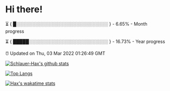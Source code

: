 # Hi there!

⏳ { █░░░░░░░░░░░░░░░░░░░░░░░░░░░░░ } - 6.65% - Month progress

⏳ { █████░░░░░░░░░░░░░░░░░░░░░░░░░ } - 16.73% - Year progress

⏰ Updated on Thu, 03 Mar 2022 01:26:49 GMT


[![Schlauer-Hax's github stats](https://github-readme-stats.vercel.app/api?username=Schlauer-Hax&show_icons=true&theme=dark&count_private=true)](https://github.com/Schlauer-Hax)


[![Top Langs](https://github-readme-stats.vercel.app/api/top-langs/?username=Schlauer-Hax&layout=compact&theme=dark)](https://github.com/Schlauer-Hax?tab=repositories)


[![Hax's wakatime stats](https://github-readme-stats.vercel.app/api/wakatime?username=Hax&theme=dark)](https://wakatime.com/@Hax)

